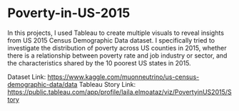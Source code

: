 # Poverty-in-US-2015

In this projects, I used Tableau to create multiple visuals to reveal insights from US 2015 Census Demographic Data dataset. I specifically tried to investigate the distribution of poverty across US counties in 2015, whether there is a relationship between poverty rate and job industry or sector, and the characteristics shared by the 10 poorest US states in 2015.

Dataset Link: https://www.kaggle.com/muonneutrino/us-census-demographic-data/data 
Tableau Story Link: https://public.tableau.com/app/profile/laila.elmoataz/viz/PovertyinUS2015/Story
